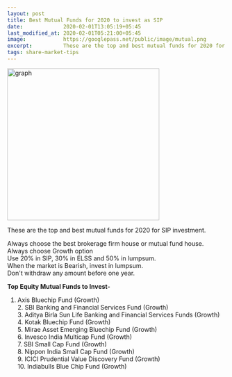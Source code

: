 ```yaml
---
layout: post
title: Best Mutual Funds for 2020 to invest as SIP
date:             2020-02-01T13:05:19+05:45
last_modified_at: 2020-02-01T05:21:00+05:45
image:            https://googlepass.net/public/image/mutual.png
excerpt:          These are the top and best mutual funds for 2020 for SIP investment. Always choose the best brokerage firm house or mutual fund house.
tags: share-market-tips
---
```


<p><img src="https://googlepass.net/public/image/mutual.png" width="350" height="350" alt="graph"></p>

<p>These are the top and best mutual funds for 2020 for SIP investment.</p>

<p>Always choose the best brokerage firm house or mutual fund house.<br />Always choose Growth option<br />Use 20% in SIP, 30% in ELSS and 50% in lumpsum.<br />When the market is Bearish, invest in lumpsum.<br />Don't withdraw any amount before one year.<br /></p>

<strong>Top Equity Mutual Funds to Invest-</strong>
1. Axis Bluechip Fund (Growth) <br/>2. SBI Banking and Financial Services Fund (Growth) <br/> 3. Aditya Birla Sun Life Banking and Financial Services Funds (Growth) <br />4. Kotak Bluechip Fund (Growth)<br/> 5. Mirae Asset Emerging Bluechip Fund (Growth) <br/> 6. Invesco India Multicap Fund (Growth) <br/> 7. SBI Small Cap Fund (Growth) <br/> 8. Nippon India Small Cap Fund (Growth) <br/> 9. ICICI Prudential Value Discovery Fund (Growth) <br />10. Indiabulls Blue Chip Fund (Growth) <br />
